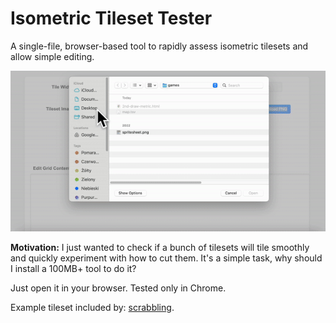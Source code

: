 # Isometric Tileset Tester
 A single-file, browser-based tool to rapidly assess isometric tilesets and allow simple editing.

 ![](showcase.gif)

__Motivation:__ I just wanted to check if a bunch of tilesets will tile smoothly and quickly experiment with how to cut them. It's a simple task, why should I install a 100MB+ tool to do it?

Just open it in your browser. Tested only in Chrome.

Example tileset included by: [scrabbling](https://scrabling.itch.io/pixel-isometric-tiles).